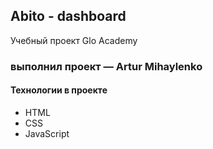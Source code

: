 ## Abito - dashboard
Учебный проект Glo Academy

### выполнил проект — Artur Mihaylenko

#### Технологии в проекте
- HTML
- CSS
- JavaScript
